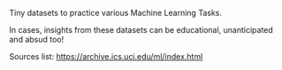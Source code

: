 Tiny datasets to practice various Machine Learning Tasks.

In cases, insights from these datasets can be educational, unanticipated and absud too!

Sources list:
https://archive.ics.uci.edu/ml/index.html
